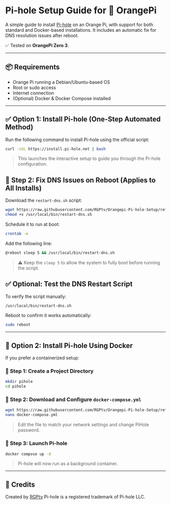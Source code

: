 # Pi-hole Setup Guide for 🍊 OrangePi

A simple guide to install [Pi-hole](https://pi-hole.net/) on an Orange Pi, with support for both standard and Docker-based installations. It includes an automatic fix for DNS resolution issues after reboot.

✅ Tested on **OrangePi Zero 3**.

---

## 📦 Requirements

* Orange Pi running a Debian/Ubuntu-based OS
* Root or sudo access
* Internet connection
* (Optional) Docker & Docker Compose installed

---

## ✅ Option 1: Install Pi-hole (One-Step Automated Method)

Run the following command to install Pi-hole using the official script:

```bash
curl -sSL https://install.pi-hole.net | bash
```

> This launches the interactive setup to guide you through the Pi-hole configuration.

## 🔧 Step 2: Fix DNS Issues on Reboot (Applies to All Installs)

Download the `restart-dns.sh` script:

```bash
wget https://raw.githubusercontent.com/RGPtv/Orangepi-Pi-hole-Setup/refs/heads/main/restart-dns.sh -O /usr/local/bin/restart-dns.sh
chmod +x /usr/local/bin/restart-dns.sh
```

Schedule it to run at boot:

```bash
crontab -e
```

Add the following line:

```bash
@reboot sleep 5 && /usr/local/bin/restart-dns.sh
```

> ⚠️ Keep the `sleep 5` to allow the system to fully boot before running the script.

## ✅ Optional: Test the DNS Restart Script

To verify the script manually:

```bash
/usr/local/bin/restart-dns.sh
```

Reboot to confirm it works automatically:

```bash
sudo reboot
```
---

## 🐳 Option 2: Install Pi-hole Using Docker

If you prefer a containerized setup:

### 🧱 Step 1: Create a Project Directory

```bash
mkdir pihole
cd pihole
```

### 📄 Step 2: Download and Configure `docker-compose.yml`

```bash
wget https://raw.githubusercontent.com/RGPtv/Orangepi-Pi-hole-Setup/refs/heads/main/docker-compose.yml
nano docker-compose.yml
```

> Edit the file to match your network settings and change PiHole password.

### 🚀 Step 3: Launch Pi-hole

```bash
docker compose up -d
```

> Pi-hole will now run as a background container.

---

## 🙌 Credits

Created by [RGPtv](https://github.com/RGPtv)
Pi-hole is a registered trademark of Pi-hole LLC.
